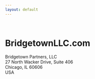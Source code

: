 ```yaml
---
layout: default
---
```

&nbsp;<br/>

BridgetownLLC.com
===

Bridgetown Partners, LLC<br/>
27 North Wacker Drive, Suite 406<br/>
Chicago, IL 60606<br/>
USA
&nbsp;<br/>
&nbsp;<br/>
